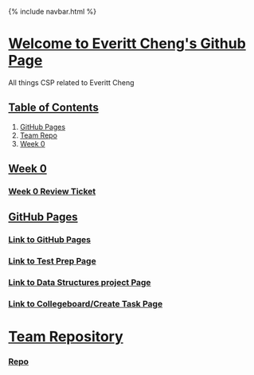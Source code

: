 {% include navbar.html %}


# <u> Welcome to Everitt Cheng's Github Page </u>
All things CSP related to Everitt Cheng

## <u> Table of Contents </u>
1. [GitHub Pages](https://github.com/Naevey/grup-grass/blob/main/README.md#github-pages)
2. [Team Repo](https://github.com/Naevey/grup-grass/blob/main/README.md#team-repository)
3. [Week 0 ](https://github.com/Naevey/grup-grass/blob/main/README.md#week-0)

## <u>Week 0</u>
### [Week 0 Review Ticket](https://github.com/NinjaBreadLord/Tri-3-Everitt-Cheng/issues/1)

## <u>GitHub Pages</u>

### [Link to GitHub Pages](https://ninjabreadlord.github.io/Tri-3-Everitt-Cheng)
### [Link to Test Prep Page](https://ninjabreadlord.github.io/Tri-3-Everitt-Cheng/testprep)
### [Link to Data Structures project Page](https://ninjabreadlord.github.io/Tri-3-Everitt-Cheng/datastructures)
### [Link to Collegeboard/Create Task Page](https://ninjabreadlord.github.io/Tri-3-Everitt-Cheng/collegeboard)

# <u> Team Repository</u>

### [Repo](https://github.com/NinjaBreadLord/grup-grass)


